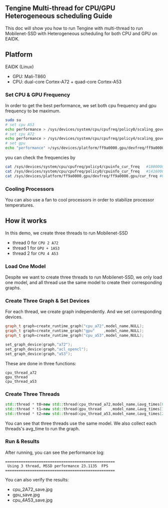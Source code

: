 ## Tengine Multi-thread for CPU/GPU Heterogeneous scheduling Guide

This doc will show you how to run Tengine with multi-thread to run Mobilenet-SSD with Heterogeneous scheduling for both CPU and GPU on EAIDK.

## Platform
EAIDK (Linux)
* GPU: Mali-T860
* CPU: dual-core Cortex-A72 + quad-core Cortex-A53

### Set CPU & GPU Frequency
In order to get the best performance, we set both cpu frequency and gpu frequency to be maximum.

```bash
sudo su
# set cpu A53
echo performance > /sys/devices/system/cpu/cpufreq/policy0/scaling_governor
# set cpu A72
echo performance > /sys/devices/system/cpu/cpufreq/policy4/scaling_governor 
# set gpu
echo "performance" >/sys/devices/platform/ff9a0000.gpu/devfreq/ff9a0000.gpu/governor
```
you can check the frequencies by
```bash
cat /sys/devices/system/cpu/cpufreq/policy4/cpuinfo_cur_freq   #1800000
cat /sys/devices/system/cpu/cpufreq/policy0/cpuinfo_cur_freq   #1416000
cat /sys/devices/platform/ff9a0000.gpu/devfreq/ff9a0000.gpu/cur_freq #800000000
```
### Cooling Processors
You can also use a fan to cool processors in order to stabilize processor temperatures.

## How it works
In this demo, we create three threads to run Mobilenet-SSD
* thread 0 for `CPU 2 A72`
* thread 1 for `GPU + 1A53` 
* thread 2 for `CPU 4 A53`
  
### Load One Model 
Despite we want to create three threads to run Mobilenet-SSD, we only load one model, and all thread use the same model to create their corresponding graphs.


### Create Three Graph & Set Devices
For each thread, we create graph independently. And we set corresponding devices. 
```cpp
graph_t graph=create_runtime_graph("cpu_a72",model_name,NULL);
graph_t graph=create_runtime_graph("gpu"    ,model_name,NULL);
graph_t graph=create_runtime_graph("cpu_a53",model_name,NULL);

set_graph_device(graph,"a72");
set_graph_device(graph,"acl_opencl");
set_graph_device(graph,"a53");
```
These are done in three functions:
```
cpu_thread_a72
gpu_thread
cpu_thread_a53
```

### Create Three Threads
```cpp
std::thread * t0=new std::thread(cpu_thread_a72,model_name,&avg_times[0]);
std::thread * t1=new std::thread(gpu_thread    ,model_name,&avg_times[1]);
std::thread * t2=new std::thread(cpu_thread_a53,model_name,&avg_times[2]);
```
You can see that three threads use the same model. We also collect each threads's avg_time to run the graph.

### Run & Results
After running, you can see the performance log:
```
=================================================
 Using 3 thread, MSSD performance 23.1135  FPS
=================================================
```
You can also verify the results:
* cpu_2A72_save.jpg
* gpu_save.jpg
* cpu_4A53_save.jpg


